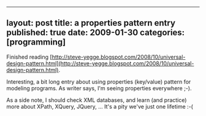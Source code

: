 --- 
layout: post 
title: a properties pattern entry 
published: true 
date: 2009-01-30 
categories: [programming]
-- 
Finished reading [http://steve-yegge.blogspot.com/2008/10/universal-design-pattern.html](http://steve-yegge.blogspot.com/2008/10/universal-design-pattern.html).

Interesting, a bit long entry about using properties (key/value)  pattern for modeling programs. As writer says, I'm seeing properties  everywhere ;-).

As a side note, I should check XML databases, and learn (and practice)  more about XPath, XQuery, JQuery, ... It's a pity we've just one lifetime :-(
